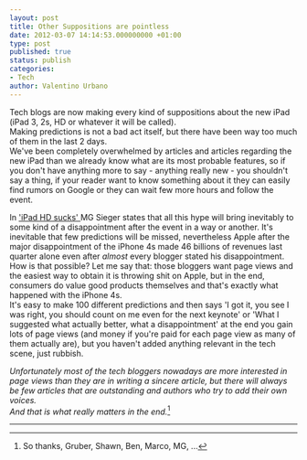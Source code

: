 ```yaml
---
layout: post
title: Other Suppositions are pointless
date: 2012-03-07 14:14:53.000000000 +01:00
type: post
published: true
status: publish
categories:
- Tech
author: Valentino Urbano 
---
```


Tech blogs are now making every kind of suppositions about the new iPad (iPad 3, 2s, HD or whatever it will be called).  
Making predictions is not a bad act itself, but there have been way too much of them in the last 2 days.  
We've been completely overwhelmed by articles and articles regarding the new iPad than we already know what are its most probable features, so if you don't have anything more to say - anything really new - you shouldn't say a thing, if your reader want to know something about it they can easily find rumors on Google or they can wait few more hours and follow the event.

In ['iPad HD sucks' ][0]MG Sieger states that all this hype will bring inevitably to some kind of a disappointment after the event in a way or another. It's inevitable that few predictions will be missed, nevertheless Apple after the major disappointment of the iPhone 4s made 46 billions of revenues last quarter alone even after _almost_ every blogger stated his disappointment. How is that possible? Let me say that: those bloggers want page views and the easiest way to obtain it is throwing shit on Apple, but in the end, consumers do value good products themselves and that's exactly what happened with the iPhone 4s.  
It's easy to make 100 different predictions and then says 'I got it, you see I was right, you should count on me even for the next keynote' or 'What I suggested what actually better, what a disappointment' at the end you gain lots of page views (and money if you're paid for each page view as many of them actually are), but you haven't added anything relevant in the tech scene, just rubbish.

_Unfortunately most of the tech bloggers nowadays are more interested in page views than they are in writing a sincere article, but there will always be few articles that are outstanding and authors who try to add their own voices.  
And that is what really matters in the end._[^1]

---

[^1]: So thanks, Gruber, Shawn, Ben, Marco, MG, ...


[0]: http://techcrunch.com/2012/03/06/the-ipad-hd-is-wonderful/